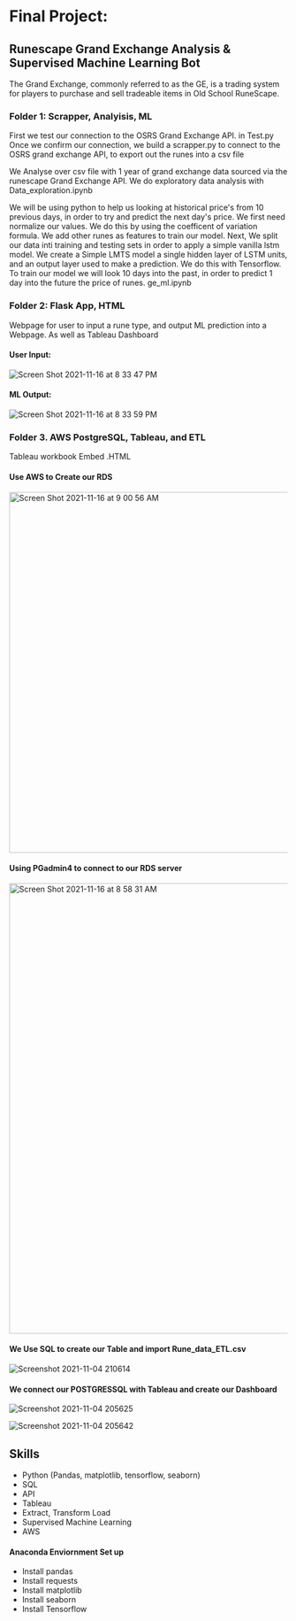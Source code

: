 # Final Project:

## Runescape Grand Exchange Analysis & Supervised Machine Learning Bot
The Grand Exchange, commonly referred to as the GE, is a trading system for players to purchase and sell tradeable items in Old School RuneScape.

### Folder 1: Scrapper, Analyisis, ML
First we test our connection to the OSRS Grand Exchange API. in Test.py
Once we confirm our connection, we build a scrapper.py to connect to the OSRS grand exchange API, to export out the runes into a csv file


We Analyse over csv file with 1 year of grand exchange data sourced via the runescape Grand Exchange API. We do exploratory data analysis with Data_exploration.ipynb

We will be using python to help us looking at historical price's from 10 previous days, in order to try and predict the next day's price. We first need normalize our values. We do this by using the coefficent of variation formula. We add other runes as features to train our model. Next, We split our data inti training and testing sets in order to apply a simple vanilla lstm model. We create a Simple LMTS model a single hidden layer of LSTM units, and an output layer used to make a prediction. We do this with Tensorflow. To train our model we will look 10 days into the past, in order to predict 1 day into the future the price of runes. ge_ml.ipynb

### Folder 2: Flask App, HTML

Webpage for user to input a rune type, and output ML prediction into a Webpage. As well as Tableau Dashboard

#### User Input:
![Screen Shot 2021-11-16 at 8 33 47 PM](https://user-images.githubusercontent.com/83923903/142135990-380bfc96-7add-48fc-a6fa-7198f20f8b1f.png)

#### ML Output:
![Screen Shot 2021-11-16 at 8 33 59 PM](https://user-images.githubusercontent.com/83923903/142136057-29e2ed95-7d97-4eee-854b-349aedb9c24c.png)




### Folder 3. AWS PostgreSQL, Tableau, and ETL


Tableau workbook
Embed .HTML 

#### Use AWS to Create our RDS
<img width="652" alt="Screen Shot 2021-11-16 at 9 00 56 AM" src="https://user-images.githubusercontent.com/83923903/142031152-03d5042a-8e30-4a68-8ecd-51ed0c8a0c23.png">

#### Using PGadmin4 to connect to our RDS server
<img width="814" alt="Screen Shot 2021-11-16 at 8 58 31 AM" src="https://user-images.githubusercontent.com/83923903/142030478-861eeb2d-4884-45a6-8497-25e879faee00.png">


#### We Use SQL to create our Table and import Rune_data_ETL.csv 
![Screenshot 2021-11-04 210614](https://user-images.githubusercontent.com/83923903/140456662-a3ab6c3d-43bc-4c4d-ad65-ebdfd8137176.png)

#### We connect our POSTGRESSQL with Tableau and create our Dashboard
![Screenshot 2021-11-04 205625](https://user-images.githubusercontent.com/83923903/140456711-fcd2e8c8-a0c1-4201-9eae-93fe90f398ee.png)

![Screenshot 2021-11-04 205642](https://user-images.githubusercontent.com/83923903/140456753-906a7749-f01c-481f-a971-311ac9132c33.png)



## Skills

* Python (Pandas, matplotlib, tensorflow, seaborn)
* SQL
* API
* Tableau
* Extract, Transform Load
* Supervised Machine Learning
* AWS



#### Anaconda Enviornment Set up

* Install pandas
* Install requests
* Install matplotlib
* Install seaborn
* Install Tensorflow



